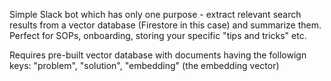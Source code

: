 Simple Slack bot which has only one purpose - extract relevant search results from a vector database (Firestore in this case) and summarize them.
Perfect for SOPs, onboarding, storing your specific "tips and tricks" etc.

Requires pre-built vector database with documents having the followign keys: "problem", "solution", "embedding" (the embedding vector)

